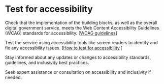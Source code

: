 # Test for accessibility

Check that the implementation of the building blocks, as well as the overall digital government service, meets the Web Content Accessibility Guidelines (WCAG) standards for accessibility. \[[WCAG guidelines](https://www.w3.org/WAI/standards-guidelines/)]

Test the service using accessibility tools like screen readers to identify and fix any accessibility issues. \[[How to test for accessibility](https://www.gov.uk/service-manual/helping-people-to-use-your-service/testing-for-accessibility) ]

Stay informed about any updates or changes to accessibility standards, guidelines, and inclusivity best practices.

Seek expert assistance or consultation on accessibility and inclusivity if needed.
